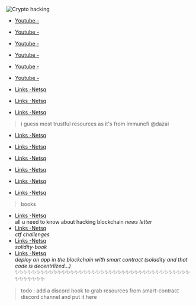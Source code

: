 ![Crypto hacking](https://user-images.githubusercontent.com/67026153/149589564-3ed03b81-03fa-41b6-9ef1-882ae3b08008.png)

+ [Youtube -](https://www.youtube.com/watch?v=P8LXLoTUJ5g&t=823s) <br>
+ [Youtube -](https://www.youtube.com/watch?v=ozqOlUVKL1s) <br>
+ [Youtube -](https://www.youtube.com/watch?v=RfL3FcnVbJg&t=313s) <br>
+ [Youtube -](https://www.youtube.com/watch?v=WP-EnGhIYEc) <br>
+ [Youtube -](https://www.youtube.com/watch?v=M576WGiDBdQ) <br>
+ [Youtube -](https://www.youtube.com/watch?v=ZE2HxTmxfrI) <br>


+ [Links -Netsq](https://github.com/geekshiv/Smart-Contract-Hacking
) <br> 
+ [Links -Netsq](https://hackernoon.com/everything-you-need-to-know-about-smart-contracts-a-beginners-guide-c13cc138378a
) <br> 
+ [Links -Netsq](https://immunefi.com/learn/) <br>

> i guess most trustful resources as it's from immunefi  @dazai
+ [Links -Netsq](https://www.freecodecamp.org/news/how-to-write-and-deploy-your-first-smart-contract-341d5e2ffb35/) <br>

+ [Links -Netsq](https://www.youtube.com/channel/UCJWh7F3AFyQ_x01VKzr9eyA/videos
) <br>

+ [Links -Netsq](https://nakamotoinstitute.org/bitcoin/) <br>

+ [Links -Netsq](https://github.com/crytic/not-so-smart-contracts)<br>

+ [Links -Netsq](https://github.com/jpantunes/awesome-cryptoeconomics)<br>
+ [Links -Netsq](https://github.com/ethereumbook/ethereumbook) <br>
> books
+ [Links -Netsq](https://medium.com/immunefi/hacking-the-blockchain-an-ultimate-guide-4f34b33c6e8b)<br>all u need to know about hacking blockchain
*news letter*
+ [Links -Netsq](https://github.com/blockthreat/blocksec-ctfs)<br>
*ctf challenges*
+ [Links -Netsq](https://github.com/gakonst/solidity-book)<br>
*solidity-book*
+ [Links -Netsq](https://docs.chain.link/docs/conceptual-overview/)<br>
*deploy an app in the blockchain with smart contract (soladity and that code is decentrlized...)* <br>
✨✨✨✨✨✨✨✨✨✨✨✨✨✨✨✨✨✨✨✨✨✨✨✨✨✨✨✨✨✨✨✨✨✨✨✨✨✨✨✨✨✨✨✨✨✨✨✨
> todo : add a discord hook to grab resources from smart-contract discord channel and put it here
